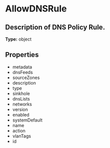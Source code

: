 # AllowDNSRule

## Description of DNS Policy Rule.

**Type:** object

## Properties
* metadata
* dnsFeeds
* sourceZones
* description
* type
* sinkhole
* dnsLists
* networks
* version
* enabled
* systemDefault
* name
* action
* vlanTags
* id
